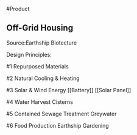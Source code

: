 #Product 

## Off-Grid Housing

Source:Earthship Biotecture

Design Principles:

#1 Repurposed Materials

#2 Natural Cooling & Heating

#3 Solar & Wind Energy
[[Battery]]
[[Solar Panel]]

#4 Water Harvest
Cisterns

#5 Contained Sewage Treatment
Greywater

#6 Food Production
Earthship Gardening